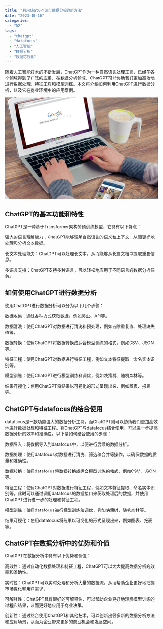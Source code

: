 ```yaml
---
title: "利用ChatGPT进行数据分析的新方法"
date: "2023-10-16"
categories: 
  - "02"
tags: 
  - "chatgpt"
  - "datafocus"
  - "人工智能"
  - "数据分析"
  - "数据可视化"
---
```


随着人工智能技术的不断发展，ChatGPT作为一种自然语言处理工具，已经在各个领域得到了广泛的应用。在数据分析领域，ChatGPT可以协助我们更加高效地进行数据处理、特征工程和模型训练。本文将介绍如何利用ChatGPT进行数据分析，以及它在商业环境中的应用案例。

![](images/1690448480-office-625892-scaled.jpg)

## ChatGPT的基本功能和特性

ChatGPT是一种基于Transformer架构的预训练模型，它具有以下特点：

强大的语言理解能力：ChatGPT能够理解自然语言的语义和上下文，从而更好地处理和分析文本数据。

长文本处理能力：ChatGPT可以处理长文本，从而能够从长篇文档中提取重要信息。

多语言支持：ChatGPT支持多种语言，可以轻松地应用于不同语言的数据分析任务。

## 如何使用ChatGPT进行数据分析

使用ChatGPT进行数据分析可以分为以下几个步骤：

数据收集：通过各种方式获取数据，例如爬虫、API等。

数据清洗：使用ChatGPT对数据进行清洗和预处理，例如去除重复值、处理缺失值等。

数据转换：使用ChatGPT将数据转换成适合模型训练的格式，例如CSV、JSON等。

特征工程：使用ChatGPT对数据进行特征工程，例如文本特征提取、命名实体识别等。

模型训练：使用ChatGPT进行模型训练和调优，例如决策树、随机森林等。

结果可视化：使用ChatGPT将结果以可视化的形式呈现出来，例如图表、报表等。

## ChatGPT与datafocus的结合使用

datafocus是一款功能强大的数据分析工具，而ChatGPT则可以协助我们更加高效地进行数据处理和特征工程。将ChatGPT与datafocus结合使用，可以进一步提高数据分析的效率和准确性。以下是如何结合使用的步骤：

数据导入：将数据导入到datafocus中，以便进行后续的数据分析。

数据处理：使用datafocus对数据进行清洗、筛选和合并等操作，以确保数据的质量和准确性。

数据转换：使用datafocus将数据转换成适合模型训练的格式，例如CSV、JSON等。

特征工程：使用ChatGPT对数据进行特征工程，例如文本特征提取、命名实体识别等。此时可以通过调用datafocus的数据接口来获取处理后的数据，并使用ChatGPT进行进一步的处理和特征工程。

模型训练：使用datafocus进行模型训练和调优，例如决策树、随机森林等。

结果可视化：使用datafocus将结果以可视化的形式呈现出来，例如图表、报表等。

## ChatGPT在数据分析中的优势和价值

ChatGPT在数据分析中具有以下优势和价值：

高效性：通过自动化数据处理和特征工程，ChatGPT可以大大提高数据分析的效率和准确性。

实时性：ChatGPT可以实时处理和分析大量的数据流，从而帮助企业更好地把握市场变化和用户需求。

可解释性：ChatGPT具有很好的可解释性，可以帮助企业更好地理解模型训练的过程和结果，从而更好地应用于商业决策。

创新性：通过结合使用ChatGPT和其他技术，可以创新出很多新的数据分析方法和应用场景，从而为企业带来更多的商业机会和发展空间。
